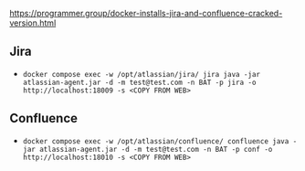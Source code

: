 https://programmer.group/docker-installs-jira-and-confluence-cracked-version.html

## Jira

- `docker compose exec -w /opt/atlassian/jira/ jira java -jar atlassian-agent.jar -d -m test@test.com -n BAT -p jira -o http://localhost:18009 -s <COPY FROM WEB>`

## Confluence

- `docker compose exec -w /opt/atlassian/confluence/ confluence java -jar atlassian-agent.jar -d -m test@test.com -n BAT -p conf -o http://localhost:18010 -s <COPY FROM WEB>`
